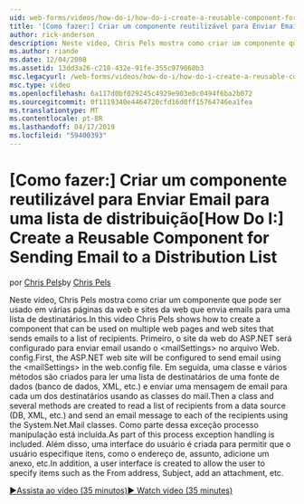 ```yaml
---
uid: web-forms/videos/how-do-i/how-do-i-create-a-reusable-component-for-sending-email-to-a-distribution-list
title: '[Como fazer:] Criar um componente reutilizável para Enviar Email para uma lista de distribuição | Microsoft Docs'
author: rick-anderson
description: Neste vídeo, Chris Pels mostra como criar um componente que pode ser usado em várias páginas da web e sites da web que envia emails para uma lista de destinatários. Primeira PAS...
ms.author: riande
ms.date: 12/04/2008
ms.assetid: 13dd3a26-c210-432e-91fe-355c979060b3
msc.legacyurl: /web-forms/videos/how-do-i/how-do-i-create-a-reusable-component-for-sending-email-to-a-distribution-list
msc.type: video
ms.openlocfilehash: 6a117d0bf029245c4929e903e0c0494f6ba2b072
ms.sourcegitcommit: 0f1119340e4464720cfd16d0ff15764746ea1fea
ms.translationtype: MT
ms.contentlocale: pt-BR
ms.lasthandoff: 04/17/2019
ms.locfileid: "59400393"
---
```

# <a name="how-do-i-create-a-reusable-component-for-sending-email-to-a-distribution-list"></a><span data-ttu-id="01b1b-104">[Como fazer:] Criar um componente reutilizável para Enviar Email para uma lista de distribuição</span><span class="sxs-lookup"><span data-stu-id="01b1b-104">[How Do I:] Create a Reusable Component for Sending Email to a Distribution List</span></span>

<span data-ttu-id="01b1b-105">por [Chris Pels](https://twitter.com/chrispels)</span><span class="sxs-lookup"><span data-stu-id="01b1b-105">by [Chris Pels](https://twitter.com/chrispels)</span></span>

<span data-ttu-id="01b1b-106">Neste vídeo, Chris Pels mostra como criar um componente que pode ser usado em várias páginas da web e sites da web que envia emails para uma lista de destinatários.</span><span class="sxs-lookup"><span data-stu-id="01b1b-106">In this video Chris Pels shows how to create a component that can be used on multiple web pages and web sites that sends emails to a list of recipients.</span></span> <span data-ttu-id="01b1b-107">Primeiro, o site da web do ASP.NET será configurado para enviar email usando o &lt;mailSettings&gt; no arquivo Web. config.</span><span class="sxs-lookup"><span data-stu-id="01b1b-107">First, the ASP.NET web site will be configured to send email using the &lt;mailSettings&gt; in the web.config file.</span></span> <span data-ttu-id="01b1b-108">Em seguida, uma classe e vários métodos são criados para ler uma lista de destinatários de uma fonte de dados (banco de dados, XML, etc.) e enviar uma mensagem de email para cada um dos destinatários usando as classes do mail.</span><span class="sxs-lookup"><span data-stu-id="01b1b-108">Then a class and several methods are created to read a list of recipients from a data source (DB, XML, etc.) and send an email message to each of the recipients using the System.Net.Mail classes.</span></span> <span data-ttu-id="01b1b-109">Como parte dessa exceção processo manipulação está incluída.</span><span class="sxs-lookup"><span data-stu-id="01b1b-109">As part of this process exception handling is included.</span></span> <span data-ttu-id="01b1b-110">Além disso, uma interface do usuário é criada para permitir que o usuário especifique itens, como o endereço de, assunto, adicione um anexo, etc.</span><span class="sxs-lookup"><span data-stu-id="01b1b-110">In addition, a user interface is created to allow the user to specify items such as the From address, Subject, add an attachment, etc.</span></span>

[<span data-ttu-id="01b1b-111">&#9654;Assista ao vídeo (35 minutos)</span><span class="sxs-lookup"><span data-stu-id="01b1b-111">&#9654; Watch video (35 minutes)</span></span>](https://channel9.msdn.com/Blogs/ASP-NET-Site-Videos/how-do-i-create-a-reusable-component-for-sending-email-to-a-distribution-list)
